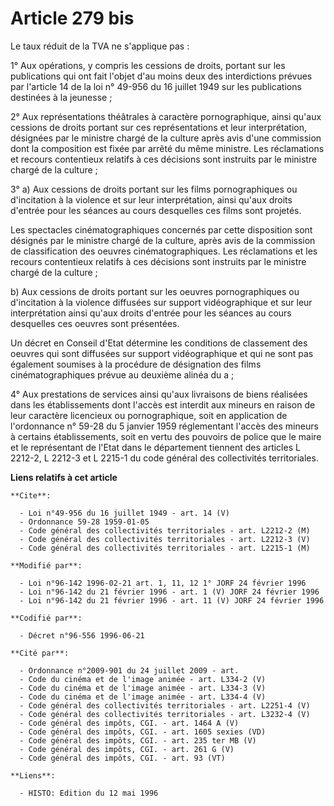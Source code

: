 # Article 279 bis

Le taux réduit de la TVA ne s'applique pas :

1° Aux opérations, y compris les cessions de droits, portant sur les publications qui ont fait l'objet d'au moins deux des
interdictions prévues par l'article 14 de la loi n° 49-956 du 16 juillet 1949 sur les publications destinées à la jeunesse ;

2° Aux représentations théâtrales à caractère pornographique, ainsi qu'aux cessions de droits portant sur ces représentations
et leur interprétation, désignées par le ministre chargé de la culture après avis d'une commission dont la composition est
fixée par arrêté du même ministre. Les réclamations et recours contentieux relatifs à ces décisions sont instruits par le
ministre chargé de la culture ;

3° a) Aux cessions de droits portant sur les films pornographiques ou d'incitation à la violence et sur leur interprétation,
ainsi qu'aux droits d'entrée pour les séances au cours desquelles ces films sont projetés.

Les spectacles cinématographiques concernés par cette disposition sont désignés par le ministre chargé de la culture, après
avis de la commission de classification des oeuvres cinématographiques. Les réclamations et les recours contentieux relatifs
à ces décisions sont instruits par le ministre chargé de la culture ;

b) Aux cessions de droits portant sur les oeuvres pornographiques ou d'incitation à la violence diffusées sur support
vidéographique et sur leur interprétation ainsi qu'aux droits d'entrée pour les séances au cours desquelles ces oeuvres sont
présentées.

Un décret en Conseil d'Etat détermine les conditions de classement des oeuvres qui sont diffusées sur support vidéographique
et qui ne sont pas également soumises à la procédure de désignation des films cinématographiques prévue au deuxième alinéa du
a ;

4° Aux prestations de services ainsi qu'aux livraisons de biens réalisées dans les établissements dont l'accès est interdit
aux mineurs en raison de leur caractère licencieux ou pornographique, soit en application de l'ordonnance n° 59-28 du 5
janvier 1959 réglementant l'accès des mineurs à certains établissements, soit en vertu des pouvoirs de police que le maire et
le représentant de l'Etat dans le département tiennent des articles L 2212-2, L 2212-3 et L 2215-1 du code général des
collectivités territoriales.

**Liens relatifs à cet article**

	**Cite**:

	  - Loi n°49-956 du 16 juillet 1949 - art. 14 (V)
	  - Ordonnance 59-28 1959-01-05
	  - Code général des collectivités territoriales - art. L2212-2 (M)
	  - Code général des collectivités territoriales - art. L2212-3 (V)
	  - Code général des collectivités territoriales - art. L2215-1 (M)

	**Modifié par**:

	  - Loi n°96-142 1996-02-21 art. 1, 11, 12 1° JORF 24 février 1996
	  - Loi n°96-142 du 21 février 1996 - art. 1 (V) JORF 24 février 1996
	  - Loi n°96-142 du 21 février 1996 - art. 11 (V) JORF 24 février 1996

	**Codifié par**:

	  - Décret n°96-556 1996-06-21

	**Cité par**:

	  - Ordonnance n°2009-901 du 24 juillet 2009 - art.
	  - Code du cinéma et de l'image animée - art. L334-2 (V)
	  - Code du cinéma et de l'image animée - art. L334-3 (V)
	  - Code du cinéma et de l'image animée - art. L334-4 (V)
	  - Code général des collectivités territoriales - art. L2251-4 (V)
	  - Code général des collectivités territoriales - art. L3232-4 (V)
	  - Code général des impôts, CGI. - art. 1464 A (V)
	  - Code général des impôts, CGI. - art. 1605 sexies (VD)
	  - Code général des impôts, CGI. - art. 235 ter MB (V)
	  - Code général des impôts, CGI. - art. 261 G (V)
	  - Code général des impôts, CGI. - art. 93 (VT)

	**Liens**:

	  - HISTO: Edition du 12 mai 1996

